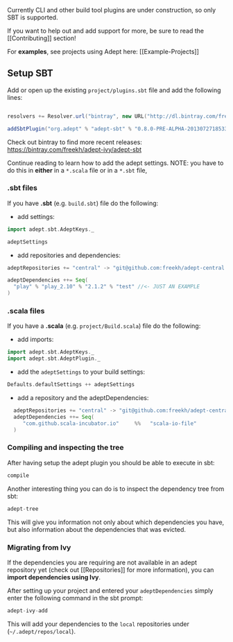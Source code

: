 Currently CLI and other build tool plugins are under construction, so only SBT is supported.

If you want to help out and add support for more, be sure to read the [[Contributing]] section!

For **examples**, see projects using Adept here: [[Example-Projects]]

## Setup SBT
Add or open up the existing `project/plugins.sbt` file and add the following lines:

```scala

resolvers += Resolver.url("bintray", new URL("http://dl.bintray.com/freekh/adept-ivy"))(Resolver.ivyStylePatterns)

addSbtPlugin("org.adept" % "adept-sbt" % "0.8.0-PRE-ALPHA-20130727185333")
```

Check out bintray to find more recent releases: https://bintray.com/freekh/adept-ivy/adept-sbt

Continue reading to learn how to add the adept settings. NOTE: you have to do this in **either** in a `*.scala` file or in a `*.sbt` file, 

### .sbt files
If you have **.sbt** (e.g. `build.sbt`) file do the following:
- add settings:
```scala
import adept.sbt.AdeptKeys._

adeptSettings
```
- add repositories and dependencies:
```scala
adeptRepositories += "central" -> "git@github.com:freekh/adept-central.git" //<- JUST AN EXAMPLE

adeptDependencies ++= Seq(
  "play" % "play_2.10" % "2.1.2" % "test" //<- JUST AN EXAMPLE
)
```

### .scala files
If you have a **.scala** (e.g. `project/Build.scala`) file do the following:
- add imports:
```scala
import adept.sbt.AdeptKeys._
import adept.sbt.AdeptPlugin._
```
- add the `adeptSettings` to your build settings:
```scala
Defaults.defaultSettings ++ adeptSettings
```
- add a repository and the adeptDependencies:
```scala
  adeptRepositories += "central" -> "git@github.com:freekh/adept-central.git" //<- JUST AN EXAMPLE
  adeptDependencies ++= Seq(
     "com.github.scala-incubator.io"     %%   "scala-io-file"            %   "0.4.1" exclude("javax.transaction", "jta") //<- JUST AN EXAMPLE
  )
```

### Compiling and inspecting the tree
After having setup the adept plugin you should be able to execute in sbt: 
```scala
compile
```

Another interesting thing you can do is to inspect the dependency tree from sbt:
```scala
adept-tree
```
This will give you information not only about which dependencies you have, but also information about the dependencies that was evicted.

### Migrating from Ivy
If the dependencies you are requiring are not available in an adept repository yet (check out [[Repositories]] for more information), you can **import dependencies using Ivy**.

After setting up your project and entered your `adeptDependencies` simply enter the following command in the sbt prompt:
```scala
adept-ivy-add
```

This will add your dependencies to the `local` repositories under (`~/.adept/repos/local`).
